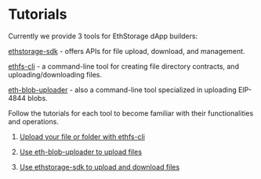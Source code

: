 # Tutorials

Currently we provide 3 tools for EthStorage dApp builders:

[ethstorage-sdk](https://github.com/ethstorage/ethstorage-sdk)  -  offers APIs for file upload, download, and management.

[ethfs-cli](https://github.com/ethstorage/ethfs-cli) - a command-line tool for creating file directory contracts, and uploading/downloading files.

[eth-blob-uploader](https://github.com/ethstorage/eth-blob-uploader) - also a command-line tool specialized in uploading EIP-4844 blobs.

Follow the tutorials for each tool to become familiar with their functionalities and operations.

1. [Upload your file or folder with ethfs-cli](/dapp-developer/tutorials/upload-your-file-folder-with-ethfs-cli.md)

2. [Use eth-blob-uploader to upload files](/dapp-developer/tutorials/use-eth-blob-uploader-to-upload-files.md)

3. [Use ethstorage-sdk to upload and download files](/dapp-developer/tutorials/use-ethstorage-sdk-to-upload-and-download-files.md)